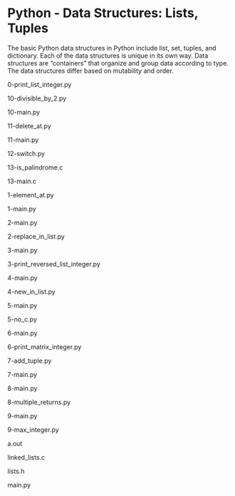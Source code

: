 # Python - Data Structures: Lists, Tuples

The basic Python data structures in Python include list, set, tuples, and dictionary. Each of the data structures is unique in its own way. Data structures are “containers” that organize and group data according to type. The data structures differ based on mutability and order.

0-print_list_integer.py

10-divisible_by_2.py

10-main.py

11-delete_at.py

11-main.py

12-switch.py

13-is_palindrome.c

13-main.c

1-element_at.py

1-main.py

2-main.py

2-replace_in_list.py

3-main.py

3-print_reversed_list_integer.py

4-main.py

4-new_in_list.py

5-main.py

5-no_c.py

6-main.py

6-print_matrix_integer.py

7-add_tuple.py

7-main.py

8-main.py

8-multiple_returns.py

9-main.py

9-max_integer.py

a.out

linked_lists.c

lists.h

main.py
